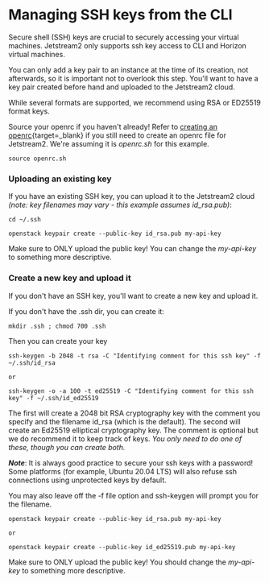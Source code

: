 # Managing SSH keys from the CLI

Secure shell (SSH) keys are crucial to securely accessing your virtual machines. Jetstream2 only supports ssh key access to CLI and Horizon virtual machines.

You can only add a key pair to an instance at the time of its creation, not afterwards, so it is important not to overlook this step. You'll want to have a key pair created before hand and uploaded to the Jetstream2 cloud.

While several formats are supported, we recommend using RSA or ED25519 format keys.

Source your openrc if you haven't already! Refer to [creating an openrc](openrc.md){target=_blank} if you still need to create an openrc file for Jetstream2. We're assuming it is *openrc.sh* for this example.

    source openrc.sh

### Uploading an existing key

If you have an existing SSH key, you can upload it to the Jetstream2 cloud *(note: key filenames may vary - this example assumes id_rsa.pub)*:

    cd ~/.ssh

    openstack keypair create --public-key id_rsa.pub my-api-key

Make sure to ONLY upload the public key! You can change the *my-api-key* to something more descriptive.

### Create a new key and upload it

If you don't have an SSH key, you'll want to create a new key and upload it.

If you don't have the .ssh dir, you can create it:

    mkdir .ssh ; chmod 700 .ssh

Then you can create your key

    ssh-keygen -b 2048 -t rsa -C "Identifying comment for this ssh key" -f ~/.ssh/id_rsa

    or

    ssh-keygen -o -a 100 -t ed25519 -C "Identifying comment for this ssh key" -f ~/.ssh/id_ed25519

The first will create a 2048 bit RSA cryptography key with the comment you specify and the filename id_rsa (which is the default). The second will create an Ed25519 elliptical cryptography key. The comment is optional but we do recommend it to keep track of keys. *You only need to do one of these, though you can create both.*

***Note***: It is always good practice to secure your ssh keys with a password! Some platforms (for example, Ubuntu 20.04 LTS) will also refuse ssh connections using unprotected keys by default.

You may also leave off the -f file option and ssh-keygen will prompt you for the filename.

    openstack keypair create --public-key id_rsa.pub my-api-key

    or

    openstack keypair create --public-key id_ed25519.pub my-api-key

Make sure to ONLY upload the public key! You should change the *my-api-key* to something more descriptive.
